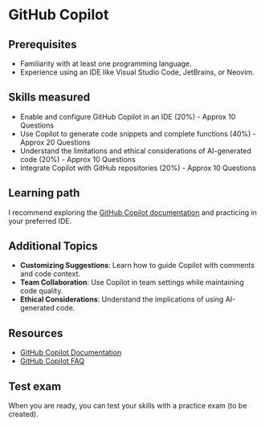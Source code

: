# GitHub Copilot

## Prerequisites

- Familiarity with at least one programming language.
- Experience using an IDE like Visual Studio Code, JetBrains, or Neovim.

## Skills measured

- Enable and configure GitHub Copilot in an IDE (20%) - Approx 10 Questions
- Use Copilot to generate code snippets and complete functions (40%) - Approx 20 Questions
- Understand the limitations and ethical considerations of AI-generated code (20%) - Approx 10 Questions
- Integrate Copilot with GitHub repositories (20%) - Approx 10 Questions

## Learning path

I recommend exploring the [GitHub Copilot documentation](https://docs.github.com/en/copilot) and practicing in your preferred IDE.

## Additional Topics

- **Customizing Suggestions**: Learn how to guide Copilot with comments and code context.
- **Team Collaboration**: Use Copilot in team settings while maintaining code quality.
- **Ethical Considerations**: Understand the implications of using AI-generated code.

## Resources

- [GitHub Copilot Documentation](https://docs.github.com/en/copilot)
- [GitHub Copilot FAQ](https://github.com/github/copilot-docs)

## Test exam

When you are ready, you can test your skills with a practice exam (to be created).